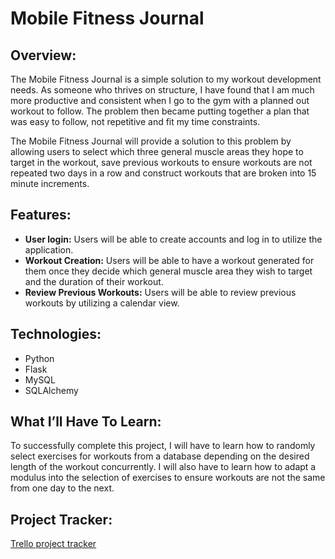 # Mobile Fitness Journal
## Overview: 

The Mobile Fitness Journal is a simple solution to my workout development needs. As someone who thrives on structure, I have found that I am much more productive and consistent when I go to the gym with a planned out workout to follow. The problem then became putting together a plan that was easy to follow, not repetitive and fit my time constraints. 

The Mobile Fitness Journal will provide a solution to this problem by allowing users to select which three general muscle areas they hope to target in the workout, save previous workouts to ensure workouts are not repeated two days in a row and construct workouts that are broken into 15 minute increments. 

## Features:
* **User login:** Users will be able to create accounts and log in to utilize the application. 
* **Workout Creation:** Users will be able to have a workout generated for them once they decide which general muscle area they wish to target and the duration of their workout.
* **Review Previous Workouts:** Users will be able to review previous workouts by utilizing a calendar view. 

## Technologies:
* Python 
* Flask
* MySQL
* SQLAlchemy

## What I’ll Have To Learn:
To successfully complete this project, I will have to learn how to randomly select exercises for workouts from a database depending on the desired length of the workout concurrently. I will also have to learn how to adapt a modulus into the selection of exercises to ensure workouts are not the same from one day to the next.

## Project Tracker: 
[Trello project tracker](https://trello.com/b/GCgaKcC4/liftoff-project)